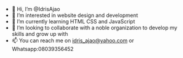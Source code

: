 - 👋 Hi, I’m @IdrisAjao
- 👀 I’m interested in website design and development
- 🌱 I’m currently learning HTML CSS and JavaScript
- 💞️ I’m looking to collaborate with a noble organization to develop my skills and grow up with
- 📫 You can reach me on idris_ajao@yahoo.com or Whatsapp:08039356452

<!---
IdrisAjao/IdrisAjao is a
--->
